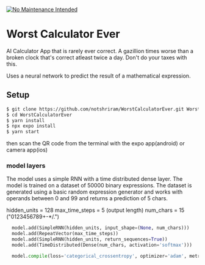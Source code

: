 [![No Maintenance Intended](http://unmaintained.tech/badge.svg)](http://unmaintained.tech/)

# Worst Calculator Ever

AI Calculator App that is rarely ever correct. A gazillion times worse than a broken clock that's correct atleast twice a day. Don't do your taxes with this.

Uses a neural network to predict the result of a mathematical expression.

## Setup

```bash
$ git clone https://github.com/notshriram/WorstCalculatorEver.git WorstCalculatorEver
$ cd WorstCalculatorEver
$ yarn install
$ npx expo install
$ yarn start
```
then scan the QR code from the terminal with the expo app(android) or camera app(ios)


### model layers

The model uses a simple RNN with a time distributed dense layer. The model is trained on a dataset of 50000 binary expressions. The dataset is generated using a basic random expression generator and works with operands between 0 and 99 and returns a prediction of 5 chars.

hidden_units = 128
max_time_steps = 5 (output length)
num_chars = 15 ("0123456789+-*/.")

```python
  model.add(SimpleRNN(hidden_units, input_shape=(None, num_chars)))
  model.add(RepeatVector(max_time_steps))
  model.add(SimpleRNN(hidden_units, return_sequences=True))
  model.add(TimeDistributed(Dense(num_chars, activation='softmax')))

  model.compile(loss='categorical_crossentropy', optimizer='adam', metrics=['accuracy'])
```
